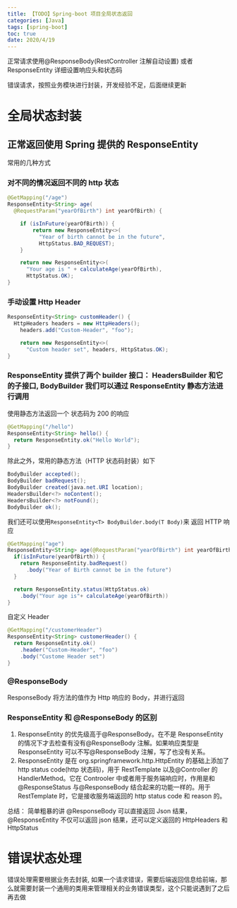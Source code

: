 ```yaml
---
title: 【TODO】Spring-boot 项目全局状态返回
categories: [Java]
tags: [spring-boot]
toc: true
date: 2020/4/19
---
```


正常请求使用@ResponseBody(RestController 注解自动设置) 或者 ResponseEntity 详细设置响应头和状态码

错误请求，按照业务模块进行封装，开发经验不足，后面继续更新

<!-- more -->

# 全局状态封装

## 正常返回使用 Spring 提供的 ResponseEntity

常用的几种方式

### 对不同的情况返回不同的 http 状态

```java
@GetMapping("/age")
ResponseEntity<String> age(
  @RequestParam("yearOfBirth") int yearOfBirth) {

    if (isInFuture(yearOfBirth)) {
        return new ResponseEntity<>(
          "Year of birth cannot be in the future",
          HttpStatus.BAD_REQUEST);
    }

    return new ResponseEntity<>(
      "Your age is " + calculateAge(yearOfBirth),
      HttpStatus.OK);
}

```

### 手动设置 Http Header

```java
ResponseEntity<String> customHeader() {
  HttpHeaders headers = new HttpHeaders();
    headers.add("Custom-Header", "foo");

    return new ResponseEntity<>(
      "Custom header set", headers, HttpStatus.OK);
}

```

### ResponseEntity 提供了两个 builder 接口： HeadersBuilder 和它的子接口, BodyBuilder 我们可以通过 ResponseEntity 静态方法进行调用

使用静态方法返回一个 状态码为 200 的响应

```java
@GetMapping("/hello")
ResponseEntity<String> hello() {
  return ResponseEntity.ok("Hello World");
}
```

除此之外，常用的静态方法（HTTP 状态码封装）如下

```java
BodyBuilder accepted();
BodyBuilder badRequest();
BodyBuilder created(java.net.URI location);
HeadersBuilder<?> noContent();
HeadersBuilder<?> notFound();
BodyBuilder ok();
```

我们还可以使用`ResponseEntity<T> BodyBuilder.body(T Body)`来 返回 HTTP 响应

```java
@GetMapping("age")
ResponseEntity<String> age(@RequestParam("yearOfBirth") int yearOfBirth) {
  if(isInFuture(yearOfBirth)) {
    return ResponseEntity.badRequest()
      .body("Year of Birth cannot be in the future")
  }

  return ResponseEntity.status(HttpStatus.ok)
    .body("Your age is"+ calculateAge(yearOfBirth))
}

```

自定义 Header

```java
@GetMapping("/customerHeader")
ResponseEntity<String> customerHeader() {
  return ResponseEntity.ok()
    .header("Custom-Header", "foo")
    .body("Custome Header set")
}
```

### @ResponseBody

ResponseBody 将方法的值作为 Http 响应的 Body，并进行返回

### ResponseEntity 和 @ResponseBody 的区别

1. ResponseEntity 的优先级高于@ResponseBody。在不是 ResponseEntity 的情况下才去检查有没有@ResponseBody 注解。如果响应类型是 ResponseEntity 可以不写@ResponseBody 注解，写了也没有关系。
2. ResponseEntity 是在 org.springframework.http.HttpEntity 的基础上添加了 http status code(http 状态码)，用于 RestTemplate 以及@Controller 的 HandlerMethod。它在 Controoler 中或者用于服务端响应时，作用是和@ResponseStatus 与@ResponseBody 结合起来的功能一样的。用于 RestTemplate 时，它是接收服务端返回的 http status code 和 reason 的。

总结： 简单粗暴的讲 @ResponseBody 可以直接返回 Json 结果， @ResponseEntity 不仅可以返回 json 结果，还可以定义返回的 HttpHeaders 和 HttpStatus

# 错误状态处理

错误处理需要根据业务去封装, 如果一个请求错误，需要后端返回信息给前端，那么就需要封装一个通用的类用来管理相关的业务错误类型，这个只能说遇到了之后再去做
